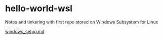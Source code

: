 # hello-world-wsl
Notes and tinkering with first repo stored on Windows Subsystem for Linux

[windows_setup.md](windows_setup.md)